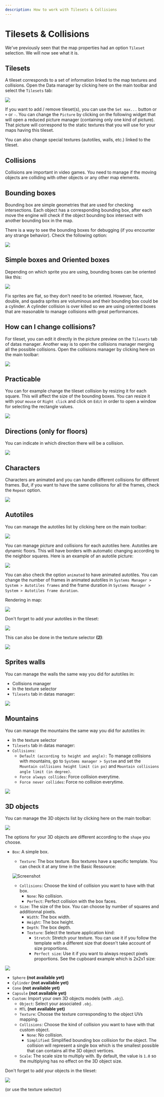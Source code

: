 ```yaml
---
description: How to work with Tilesets & Collisions
---
```


# Tilesets & Collisions

We've previously seen that the map properties had an option `Tileset` selection. We will now see what it is.

## Tilesets <a href="#tilesets" id="tilesets"></a>

A tileset corresponds to a set of information linked to the map textures and collisions. Open the Data manager by clicking here on the main toolbar and select the `Tilesets` tab:

![](../.gitbook/assets/tileset-manager.png)

If you want to add / remove tileset(s), you can use the `Set max...` button or `+` or `-`. You can change the `Picture` by clicking on the following widget that will open a reduced picture manager (containing only one kind of picture). That picture will correspond to the static textures that you will use for your maps having this tileset.

You can also change special textures (autotiles, walls, etc.) linked to the tileset.

## Collisions <a href="#collisions" id="collisions"></a>

Collisions are important in video games. You need to manage if the moving objects are colliding with other objects or any other map elements.

## Bounding boxes <a href="#bounding-boxes" id="bounding-boxes"></a>

Bounding box are simple geometries that are used for checking intersections. Each object has a corresponding bounding box, after each move the engine will check if the object bounding box intersect with another bounding box in the map.

There is a way to see the bounding boxes for debugging (if you encounter any strange behavior). Check the following option:

![](../.gitbook/assets/collision-debug.png)

## Simple boxes and Oriented boxes <a href="#simple-boxes-and-oriented-boxes" id="simple-boxes-and-oriented-boxes"></a>

Depending on which sprite you are using, bounding boxes can be oriented like this:

![](../.gitbook/assets/collision-boxes.png)

Fix sprites are flat, so they don't need to be oriented. However, face, double, and quadra sprites are voluminous and their bounding box could be a cylinder. A cylinder collision is over killed so we are using oriented boxes that are reasonable to manage collisions with great performances.

## How can I change collisions? <a href="#how-can-i-change-collisions" id="how-can-i-change-collisions"></a>

For tileset, you can edit it directly in the picture preview on the `Tilesets` tab of datas manager. Another way is to open the collisions manager merging all the possible collisions. Open the collisions manager by clicking here on the main toolbar:

![](../.gitbook/assets/collision-manager.png)

## Practicable <a href="#praticable" id="praticable"></a>

You can for example change the tileset collision by resizing it for each square. This will affect the size of the bounding boxes. You can resize it with your `mouse` or `Right click` and click on `Edit` in order to open a window for selecting the rectangle values.

![](../.gitbook/assets/collision-praticable.png)

## Directions (only for floors) <a href="#directions-only-for-floors" id="directions-only-for-floors"></a>

You can indicate in which direction there will be a collision.

![](../.gitbook/assets/collision-direction.png)

## Characters <a href="#characters" id="characters"></a>

Characters are animated and you can handle different collisions for different frames. But, if you want to have the same collisions for all the frames, check the `Repeat` option.

![](../.gitbook/assets/collision-character.png)

## Autotiles <a href="#autotiles" id="autotiles"></a>

You can manage the autotiles list by clicking here on the main toolbar:

![](../.gitbook/assets/autotiles-list.png)

You can manage picture and collisions for each autotiles here. Autotiles are dynamic floors. This will have borders with automatic changing according to the neighbor squares. Here is an example of an autotile picture:

![](../.gitbook/assets/autotile-general.png)

You can also check the option `animated` to have animated autotiles. You can change the number of frames in animated autotiles in `Systems Manager > System > Autotiles frames` and the frame duration in `Systems Manager > System > Autotiles frame duration`.

Rendering in map:

![](<../.gitbook/assets/autotiles-preview (1).png>)

Don't forget to add your autotiles in the tileset:

![](../.gitbook/assets/autotiles-tileset.png)

This can also be done in the texture selector **(2)**:

![](../.gitbook/assets/autotiles-update-list.png)

## Sprites walls <a href="#sprites-walls" id="sprites-walls"></a>

You can manage the walls the same way you did for autotiles in:

* Collisions manager
* In the texture selector
* `Tilesets` tab in datas manager:

![](../.gitbook/assets/walls-tileset.png)

## Mountains <a href="#mountains" id="mountains"></a>

You can manage the mountains the same way you did for autotiles in:

* In the texture selector
* `Tilesets` tab in datas manager:
* `Collisions`:
  * `Default (according to height and angle):` To manage collisions with mountains, go to `Systems manager > System` and set the `Mountain collisions height limit (in px)` and `Mountain collisions angle limit (in degree)`.
  * `Force always collides`: Force collision everytime.
  * `Force never collides`: Force no collision everytime.

![](../.gitbook/assets/mountains-tileset.png)

## 3D objects <a href="#3d-objects" id="3d-objects"></a>

You can manage the 3D objects list by clicking here on the main toolbar:

![](../.gitbook/assets/objects-3d-tileset.png)

The options for your 3D objects are different according to the `shape` you choose.

*   `Box`: A simple box.

    * `Texture`: The box texture. Box textures have a specific template. You can check it at any time in the Basic Ressource:

    ![Screenshot](https://rpg-paper-maker.github.io/basics/img/box-template.png)

    * `Collisions`: Choose the kind of collision you want to have with that box.
      * `None`: No collision.
      * `Perfect`: Perfect collision with the box faces.
    * `Size`: The size of the box. You can choose by number of squares and additionnal pixels.
      * `Width`: The box width.
      * `Height`: The box height.
      * `Depth`: The box depth.
      * `Texture`: Select the texture application kind:
        * `Stretch`: Stretch your texture. You can use it if you follow the template with a different size that doesn't take account of size proportions.
        * `Perfect size`: Use it if you want to always respect pixels proportions. See the cupboard example which is 2x2x1 size:

![](../.gitbook/assets/box-template.png)

* `Sphere` **(not available yet)**
* `Cylinder` **(not available yet)**
* `Cone` **(not available yet)**
* `Capsule` **(not available yet)**
* `Custom`: Import your own 3D objects models (with `.obj`).
  * `Object`: Select your associated `.obj`.
  * `MTL` **(not available yet)**
  * `Texture`: Choose the texture corresponding to the object UVs mapping.
  * `Collisions`: Choose the kind of collision you want to have with that custom object.
    * `None`: No collision.
    * `Simplified`: Simplified bounding box collision for the object. The collision will represent a single box which is the smallest possible that can contains all the 3D object vertices.
  * `Scale`: The scale size to multiply with. By default, the value is `1.0` so the multiplying has no effect on the 3D object size.

Don't forget to add your objects in the tileset:

![](<../.gitbook/assets/objects-3d-tileset (1).png>)

(or use the texture selector)

